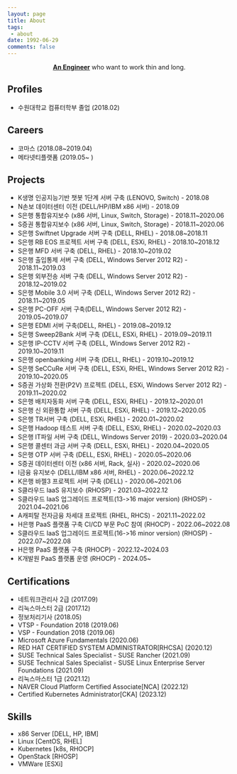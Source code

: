 ```yaml
---
layout: page
title: About
tags:
 - about
date: 1992-06-29
comments: false
---
```


<center><a href="http://nmcli.github.io/"><b>An Engineer</b></a> who want to work thin and long.</center>

## Profiles
* 수원대학교 컴퓨터학부 졸업 (2018.02)

## Careers
* 코마스 (2018.08~2019.04)
* 메타넷티플랫폼 (2019.05~ )

## Projects
* K생명 인공지능기반 챗봇 1단계 서버 구축 (LENOVO, Switch) - 2018.08
* N손보 데이터센터 이전 (DELL/HP/IBM x86 서버) - 2018.09
* S은행 통합유지보수 (x86 서버, Linux, Switch, Storage) - 2018.11~2020.06
* S증권 통합유지보수 (x86 서버, Linux, Switch, Storage) - 2018.11~2020.06
* S은행 Swiftnet Upgrade 서버 구축 (DELL, RHEL) - 2018.08~2018.11
* S은행 RB EOS 프로젝트 서버 구축 (DELL, ESXi, RHEL) - 2018.10~2018.12
* S은행 MFD 서버 구축 (DELL, RHEL) - 2018.10~2019.02
* S은행 출입통제 서버 구축 (DELL, Windows Server 2012 R2) - 2018.11~2019.03
* S은행 외부전송 서버 구축 (DELL, Windows Server 2012 R2) - 2018.12~2019.02
* S은행 Mobile 3.0 서버 구축 (DELL, Windows Server 2012 R2) - 2018.11~2019.05
* S은행 PC-OFF 서버 구축(DELL, Windows Server 2012 R2) - 2019.05~2019.07
* S은행 EDMI 서버 구축(DELL, RHEL) - 2019.08~2019.12
* S은행 Sweep2Bank 서버 구축 (DELL, ESXi, RHEL) - 2019.09~2019.11
* S은행 IP-CCTV 서버 구축 (DELL, Windows Server 2012 R2) - 2019.10~2019.11
* S은행 openbanking 서버 구축 (DELL, RHEL) - 2019.10~2019.12
* S은행 SeCCuRe 서버 구축 (DELL, ESXi, RHEL, Windows Server 2012 R2) - 2019.10~2020.05
* S증권 가상화 전환(P2V) 프로젝트 (DELL, ESXi, Windows Server 2012 R2) - 2019.11~2020.02
* S은행 배치자동화 서버 구축 (DELL, ESXi, RHEL) - 2019.12~2020.01
* S은행 신 외환통합 서버 구축 (DELL, ESXi, RHEL) - 2019.12~2020.05
* S은행 TR서버 구축 (DELL, ESXi, RHEL) - 2020.01~2020.02
* S은행 Hadoop 테스트 서버 구축 (DELL, ESXi, RHEL) - 2020.02~2020.03
* S은행 IT파일 서버 구축 (DELL, Windows Server 2019) - 2020.03~2020.04
* S은행 콜센터 과금 서버 구축 (DELL, ESXi, RHEL) - 2020.04~2020.05
* S은행 OTP 서버 구축 (DELL, ESXi, RHEL) - 2020.05~2020.06
* S증권 데이터센터 이전 (x86 서버, Rack, 실사) - 2020.02~2020.06
* I금융 유지보수 (DELL/IBM x86 서버, RHEL) - 2020.06~2022.12
* K은행 바젤3 프로젝트 서버 구축 (DELL) - 2020.06~2021.06
* S클라우드 IaaS 유지보수 (RHOSP) - 2021.03~2022.12
* S클라우드 IaaS 업그레이드 프로젝트(13->16 major version) (RHOSP) - 2021.04~2021.06
* A캐피탈 전자금융 차세대 프로젝트 (RHEL, RHCS) - 2021.11~2022.02
* H은행 PaaS 플랫폼 구축 CI/CD 부문 PoC 참여 (RHOCP) - 2022.06~2022.08
* S클라우드 IaaS 업그레이드 프로젝트(16->16 minor version) (RHOSP) - 2022.07~2022.08
* H은행 PaaS 플랫폼 구축 (RHOCP) - 2022.12~2024.03
* K개발원 PaaS 플랫폼 운영 (RHOCP)  - 2024.05~

## Certifications
* 네트워크관리사 2급 (2017.09)
* 리눅스마스터 2급 (2017.12)
* 정보처리기사 (2018.05)
* VTSP - Foundation 2018 (2019.06)
* VSP - Foundation 2018 (2019.06)
* Microsoft Azure Fundamentals (2020.06)
* RED HAT CERTIFIED SYSTEM ADMINISTRATOR[RHCSA] (2020.12)
* SUSE Technical Sales Specialist - SUSE Rancher (2021.09)
* SUSE Technical Sales Specialist - SUSE Linux Enterprise Server Foundations (2021.09)
* 리눅스마스터 1급 (2021.12)
* NAVER Cloud Platform Certified Associate[NCA] (2022.12)
* Certified Kubernetes Administrator[CKA] (2023.12)

## Skills
* x86 Server [DELL, HP, IBM]
* Linux [CentOS, RHEL]
* Kubernetes [k8s, RHOCP]
* OpenStack [RHOSP]
* VMWare [ESXi]
